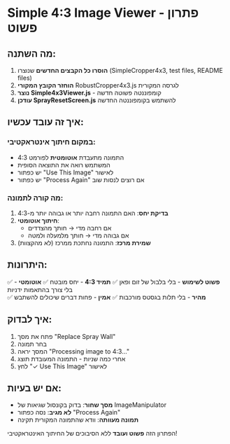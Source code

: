 # Simple 4:3 Image Viewer - פתרון פשוט

## מה השתנה:

1. **הוסרו כל הקבצים החדשים** שנוצרו (SimpleCropper4x3, test files, README files)
2. **הוחזר הקובץ המקורי** RobustCropper4x3.js לגרסה המקורית
3. **נוצר Simple4x3Viewer.js** - קומפוננטה פשוטה חדשה
4. **עודכן SprayResetScreen.js** להשתמש בקומפוננטה החדשה

## איך זה עובד עכשיו:

### במקום חיתוך אינטראקטיבי:
- התמונה מתעבדת **אוטומטית** לפורמט 4:3
- המשתמש רואה את התוצאה הסופית
- יש כפתור "Use This Image" לאישור
- יש כפתור "Process Again" אם רוצים לנסות שוב

### מה קורה לתמונה:
1. **בדיקת יחס**: האם התמונה רחבה יותר או גבוהה יותר מ-4:3
2. **חיתוך אוטומטי**: 
   - אם רחבה מדי → חותך מהצדדים
   - אם גבוהה מדי → חותך מלמעלה ולמטה
3. **שמירת מרכז**: התמונה נחתכת ממרכז (לא מהקצוות)

## היתרונות:

✅ **פשוט לשימוש** - בלי בלבול של זום ופאן
✅ **תמיד 4:3** - יחס מובטח
✅ **אוטומטי** - בלי צורך בהתאמות ידניות  
✅ **מהיר** - בלי תלות בגסטס מורכבות
✅ **אמין** - פחות דברים שיכולים להשתבש

## איך לבדוק:

1. פתח את מסך "Replace Spray Wall"
2. בחר תמונה
3. המסך יראה "Processing image to 4:3..."
4. אחרי כמה שניות - התמונה המעובדת תוצג
5. לחץ "✓ Use This Image" לאישור

## אם יש בעיות:

- **מסך שחור**: בדוק בקונסול שגיאות של ImageManipulator
- **לא מגיב**: נסה כפתור "Process Again"  
- **תמונה מעוותה**: וודא שהתמונה המקורית תקינה

הפתרון הזה **פשוט ועובד** ללא הסיבוכים של החיתוך האינטראקטיבי!
